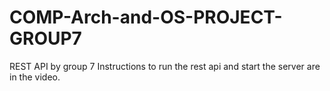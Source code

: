 # COMP-Arch-and-OS-PROJECT-GROUP7
REST API by group 7
 Instructions to run the rest api and start the server are in the video.
